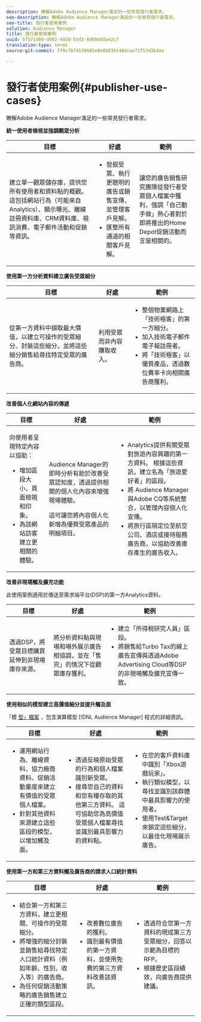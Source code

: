 ```yaml
---
description: 瞭解Adobe Audience Manager滿足的一些常見發行者需求。
seo-description: 瞭解Adobe Audience Manager滿足的一些常見發行者需求。
seo-title: 發行者使用案例
solution: Audience Manager
title: 發行者使用案例
uuid: 5f571d60-d902-4958-b5d3-8d09ddda42c7
translation-type: tm+mt
source-git-commit: 7f9c7b74150682e8e8b839148dcae72f53d3b4ae

---
```



# 發行者使用案例{#publisher-use-cases}

瞭解Adobe Audience Manager滿足的一些常見發行者需求。

<!-- 

c_pub_use_case.xml

 -->

**統一使用者檢視並強調觀眾分析**

<table id="table_7051791195CE41B49173BBF9E581BFB6"> 
 <thead> 
  <tr> 
   <th colname="col1" class="entry"> 目標 </th> 
   <th colname="col2" class="entry"> 好處 </th> 
   <th colname="col3" class="entry"> 範例 </th> 
  </tr> 
 </thead>
 <tbody> 
  <tr> 
   <td colname="col1"> <p>建立單一觀眾儲存庫，提供您所有使用者和資料點的概觀。 這包括網站行為（可能來自Analytics）、顯示曝光、離線註冊資料庫、CRM資料庫、視訊消費、電子郵件活動和促銷等資訊。 </p> </td> 
   <td colname="col2"> <p> 
     <ul id="ul_FB6683152C7D4D65AF951BA55E123427"> 
      <li id="li_45C12198EDDE4107AE59947BBAA51A60">發掘受眾、執行更聰明的廣告或銷售宣傳，並管理客戶見解。 </li> 
      <li id="li_53727E7A3D494299B4631439612AC226">匯整所有通道的相關客戶見解。 </li> 
     </ul> </p> </td> 
   <td colname="col3"> <p>讓您的廣告銷售研究團隊從發行者受眾個人檔案中獲利，強調「自己動手做」熱心者對於即將推出的Home Depot促銷活動而言是相關的。 </p> </td> 
  </tr> 
 </tbody> 
</table>

**使用第一方分析資料建立廣告受眾細分**

<table id="table_EE77D9F5BAD1473C8E058EE778AF2C3F"> 
 <thead> 
  <tr> 
   <th colname="col1" class="entry"> 目標 </th> 
   <th colname="col2" class="entry"> 好處 </th> 
   <th colname="col3" class="entry"> 範例 </th> 
  </tr> 
 </thead>
 <tbody> 
  <tr> 
   <td colname="col1"> <p>從第一方資料中擷取最大價值，以建立可操作的受眾細分、封裝這些細分，並將這些細分銷售給尋找特定受眾的廣告商。 </p> </td> 
   <td colname="col2"> <p>利用受眾而非內容賺取收入。 </p> </td> 
   <td colname="col3"> <p> 
     <ul id="ul_07695D68C7FA4BDE92E69AB84B59F0B5"> 
      <li id="li_D271C4C62589403C9F5D3B478EA1B1F3">整個物業網路上「技術極客」的第一方細分。 </li> 
      <li id="li_1EC9E0F4BC6343C88CF29D07B9D1DA11">加入技術電子郵件電子報註冊者。 </li> 
      <li id="li_2C5CE406BAEC4F3B8AAED5DF414E1C8B">將「技術極客」以優質產品，透過數位費率卡向相關廣告商獲利。 </li> 
     </ul> </p> </td> 
  </tr> 
 </tbody> 
</table>

**改善個人化網站內容的傳遞**

<table id="table_D8E82821D9F1491A822A6ABA3A988386"> 
 <thead> 
  <tr> 
   <th colname="col1" class="entry"> 目標 </th> 
   <th colname="col2" class="entry"> 好處 </th> 
   <th colname="col3" class="entry"> 範例 </th> 
  </tr> 
 </thead>
 <tbody> 
  <tr> 
   <td colname="col1"> <p>向使用者呈現特定內容以協助： </p> <p> 
     <ul id="ul_ACE36F7845EB4A2E9005ECCD746495CC"> 
      <li id="li_0714139FF2F5492DA32FB95456699E54">增加區段大小、頁面檢視和印象。 </li> 
      <li id="li_2CA4DFF2836D4F71A137829074F46D17">為該網站訪客建立更相關的體驗。 </li> 
     </ul> </p> </td> 
   <td colname="col2"> <p><span class="keyword"> Audience Manager</span>的即時分析有助於改善受眾認知度，透過提供相關的個人化內容來增強現場體驗。 </p> <p>這可讓您將內容個人化新增為優質受眾產品的明細項目。 </p> </td> 
   <td colname="col3"> <p> 
     <ul id="ul_EEED2DAD504C486F8C00992219C893F7"> 
      <li id="li_E536F7C79824484DA3DC895809B849F4">Analytics提供有關受眾對旅遊內容興趣的第一方資料。 根據這些資訊，建立名為「旅遊愛好者」的區段。 </li> 
      <li id="li_DCB3A5F3772C4DCEB757A4AB6CABFBE3">將 <span class="keyword"> Audience Manager</span> 與Adobe CQ等系統整合，以管理內容個人化宣傳。 </li> 
      <li id="li_A9BFB7EB7504492BA83F182BE5E8CEF8">將旅行區隔定位至航空公司、酒店或接待服務廣告商，以協助改善庫存產生的廣告收入。 </li> 
     </ul> </p> </td> 
  </tr> 
 </tbody> 
</table>

**改善非現場觸及擴充功能**

此使用案例適用於傳送至需求端平台(DSP)的第一方Analytics資料。

<table id="table_F88329D45D9441F1A8EDB9D6140FD02D"> 
 <thead> 
  <tr> 
   <th colname="col1" class="entry"> 目標 </th> 
   <th colname="col2" class="entry"> 好處 </th> 
   <th colname="col3" class="entry"> 範例 </th> 
  </tr>
 </thead>
 <tbody> 
  <tr> 
   <td colname="col1"> <p>透過DSP，將受眾目標購買延伸到非現場庫存來源。 </p> </td> 
   <td colname="col2"> <p>將分析資料點與現場和場外展示廣告相協調，並在「售完」的情況下從觀眾庫存獲利。 </p> </td> 
   <td colname="col3"> <p> 
     <ul id="ul_EE7A86BFFE534A59A9F8C7CAF46A31E5"> 
      <li id="li_D399592D9D904865BD319DC3621B832B">建立「所得稅研究人員」區段。 </li> 
      <li id="li_D28AC8BA5E194176BB8736B089B3C2F7">將銷售給Turbo Tax的線上廣告宣傳與透過Adobe Advertising Cloud等DSP的非現場觸及擴充宣傳一致。 </li> 
     </ul> </p> </td> 
  </tr> 
 </tbody> 
</table>

**使用相似的模型建立高價值細分並提升觸及面**

「模 [型」檔案](../features/algorithmic-models/understanding-models.md) ，包含演算模型 [!DNL Audience Manager] 程式的詳細資訊。

<table id="table_A10E4656E2A74EF5BCCA42A7AAA94416"> 
 <thead> 
  <tr> 
   <th colname="col1" class="entry"> 目標 </th> 
   <th colname="col2" class="entry"> 好處 </th> 
   <th colname="col3" class="entry"> 範例 </th> 
  </tr>
 </thead>
 <tbody> 
  <tr> 
   <td colname="col1"> <p> 
     <ul id="ul_6B69497AA7F543249FF820B1D5DC604F"> 
      <li id="li_7022E99BC3C6475988B8424528A221A8">運用網站行為、離線資料、協力廠商資料、促銷活動量度來建立有價值的受眾個人檔案。 </li> 
      <li id="li_DBD50B14B3D34D9AB72C42E245406FE8">針對其他資料來源建立這些區段的模型，以增加觸及面。 </li> 
     </ul> </p> </td> 
   <td colname="col2"> <p> 
     <ul id="ul_CC5448D2EA0646D4AF3547E81DE31FDE"> 
      <li id="li_8F11E40026404C1380F26F6D03952C8E">透過反映原始受眾的行為和個人檔案識別新受眾。 </li> 
      <li id="li_5F67AD849EC145DBB1E52A92BBE2CEE3">搜尋您自己的資料和您有權存取的其他第三方資料。 這可協助您為高價值受眾個人檔案尋找並識別最具影響力的資料點。 </li> 
     </ul> </p> </td> 
   <td colname="col3"> <p> 
     <ul id="ul_51091241D6B94A849A383538045D797C"> 
      <li id="li_88798E58BA574FA196CFC02C9C55A293">在您的客戶資料庫中識別「Xbox遊戲玩家」。 </li> 
      <li id="li_1136BBC68C8242CE9F116F2C70A4C164">執行類似模型，以尋找並識別該群體中最具影響力的使用者。 </li> 
      <li id="li_8BAED15DF7BA41B28B51BE8DC71DFDE8">使用Test&amp;Target來鎖定這些細分，以最佳化現場展示廣告。 </li> 
     </ul> </p> </td> 
  </tr> 
 </tbody> 
</table>

**使用第一方和第三方資料觸及廣告商的請求人口統計資料**

<table id="table_63E19A09F1254D83A84F741CFB68A684"> 
 <thead> 
  <tr> 
   <th colname="col1" class="entry"> 目標 </th> 
   <th colname="col2" class="entry"> 好處 </th> 
   <th colname="col3" class="entry"> 範例 </th> 
  </tr> 
 </thead>
 <tbody> 
  <tr> 
   <td colname="col1"> <p> 
     <ul id="ul_DB5B31FB1C7D4D36B9C32912921B39B5"> 
      <li id="li_7B750D619A8F40329B027559DDC5CFB0">結合第一方和第三方資料，建立更相關、可操作的受眾細分。 </li> 
      <li id="li_E0BC69F4F1BC4A2FA8B1807815072642">將增強的細分封裝並銷售給尋找特定人口統計資料（例如年齡、性別、收入等）的廣告商。 </li> 
      <li id="li_87FD5150D9F74FC9973FECD5DA363C34">為任何促銷活動策略的廣告銷售建立正確的類型區段。 </li> 
     </ul> </p> </td> 
   <td colname="col2"> <p> 
     <ul id="ul_9AABE5394A2B4352A9A368C3F887F583"> 
      <li id="li_64324505C1494879AE01DD93DFFF4753">改善數位廣告的獲利。 </li> 
      <li id="li_429471653E65467582B193F89D7C5426">識別最有價值的第一方資料，並使用免費的第三方資料改善該資訊。 </li> 
     </ul> </p> </td> 
   <td colname="col3"> <p> 
     <ul id="ul_E59B88951B454AEA8E898A64C07F0F49"> 
      <li id="li_A856501CD9AB4ABFA4A440D2F451DFD2">透過符合您第一方資料的現成第三方受眾細分，回答以示範為目標的RFP。 </li> 
      <li id="li_32C82F83D0D440C0B86C527FD4BAF118">根據歷史區段績效，向廣告商提供建議。 </li> 
     </ul> </p> </td> 
  </tr> 
 </tbody> 
</table>

